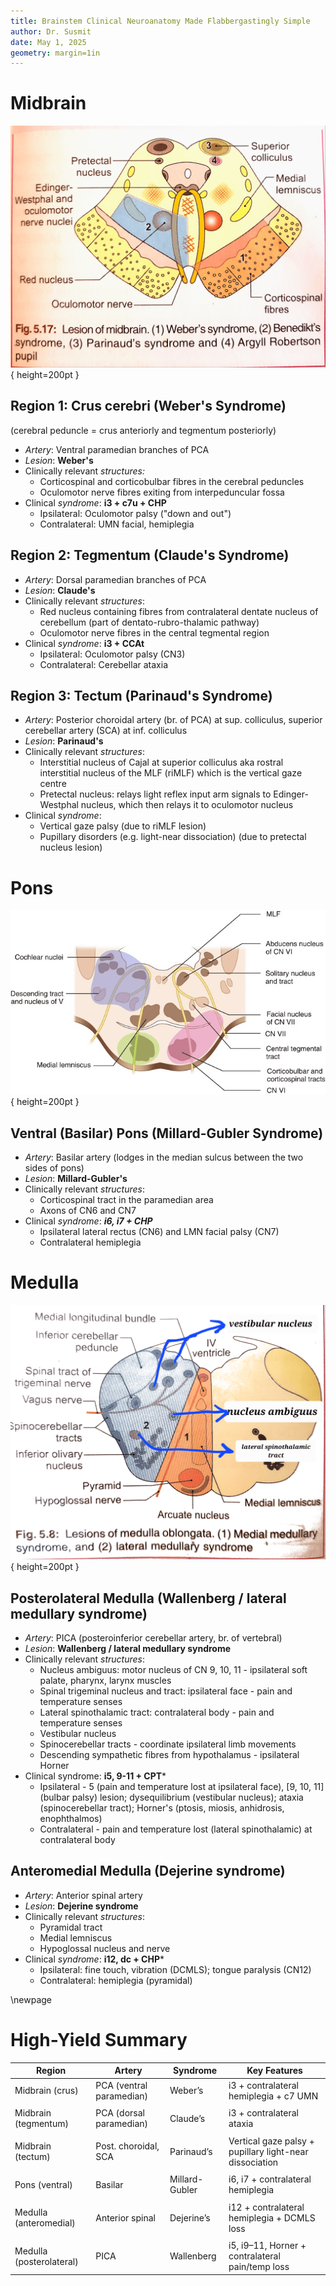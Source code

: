```yaml
---
title: Brainstem Clinical Neuroanatomy Made Flabbergastingly Simple
author: Dr. Susmit
date: May 1, 2025
geometry: margin=1in
---
```


# Midbrain

![Midbrain](assets/20250501160940.jpg){ height=200pt }


## Region 1: Crus cerebri  (Weber's Syndrome)
(cerebral peduncle = crus anteriorly and tegmentum posteriorly)

- *Artery*: Ventral paramedian branches of PCA
- *Lesion*: **Weber's**
- Clinically relevant *structures:*
	- Corticospinal and corticobulbar fibres in the cerebral peduncles
	- Oculomotor nerve fibres exiting from interpeduncular fossa
- Clinical *syndrome*: **i3 + c7u + CHP**
	- Ipsilateral: Oculomotor palsy ("down and out")
	- Contralateral: UMN facial, hemiplegia

## Region 2: Tegmentum (Claude's Syndrome)
- *Artery*: Dorsal paramedian branches of PCA
- *Lesion*: **Claude's**
- Clinically relevant *structures*:
	- Red nucleus containing fibres from contralateral dentate nucleus of cerebellum (part of dentato-rubro-thalamic pathway)
	- Oculomotor nerve fibres in the central tegmental region
- Clinical *syndrome*: **i3 + CCAt**
	- Ipsilateral: Oculomotor palsy (CN3)
	- Contralateral: Cerebellar ataxia

## Region 3: Tectum (Parinaud's Syndrome)
- *Artery*: Posterior choroidal artery (br. of PCA) at sup. colliculus, superior cerebellar artery (SCA) at inf. colliculus
- *Lesion*: **Parinaud's**
- Clinically relevant *structures*:
	- Interstitial nucleus of Cajal at superior colliculus aka rostral interstitial nucleus of the MLF (riMLF) which is the vertical gaze centre
	- Pretectal nucleus: relays light reflex input arm signals to Edinger-Westphal nucleus, which then relays it to oculomotor nucleus
- Clinical *syndrome*: 
	- Vertical gaze palsy (due to riMLF lesion)
	- Pupillary disorders (e.g. light-near dissociation) (due to pretectal nucleus lesion)

# Pons

![Pons](assets/20250501172214.jpg){ height=200pt }

 
## Ventral (Basilar) Pons (Millard-Gubler Syndrome)
- *Artery*: Basilar artery (lodges in the median sulcus between the two sides of pons)
- *Lesion*: **Millard-Gubler's**
- Clinically relevant *structures*:
	- Corticospinal tract in the paramedian area
	- Axons of CN6 and CN7
- Clinical *syndrome*: ***i6, i7 + CHP*** 
	- Ipsilateral lateral rectus (CN6) and LMN facial palsy (CN7)
	- Contralateral hemiplegia

# Medulla


![Medulla](assets/20250501175044.jpg){ height=200pt }


## Posterolateral Medulla (Wallenberg / lateral medullary syndrome)
- *Artery*: PICA (posteroinferior cerebellar artery, br. of vertebral)
- *Lesion*: **Wallenberg / lateral medullary syndrome**
- Clinically relevant *structures*:
	- Nucleus ambiguus: motor nucleus of CN 9, 10, 11 - ipsilateral soft palate, pharynx, larynx muscles
	- Spinal trigeminal nucleus and tract: ipsilateral face - pain and temperature senses
	- Lateral spinothalamic tract: contralateral body - pain and temperature senses
	- Vestibular nucleus
	- Spinocerebellar tracts - coordinate ipsilateral limb movements
	- Descending sympathetic fibres from hypothalamus - ipsilateral Horner
- Clinical syndrome: **i5, 9-11 + CPT***
	- Ipsilateral - 5 (pain and temperature lost at ipsilateral face), \[9, 10, 11\] (bulbar palsy) lesion; dysequilibrium (vestibular nucleus); ataxia (spinocerebellar tract); Horner's (ptosis, miosis, anhidrosis, enophthalmos)
	- Contralateral - pain and temperature lost (lateral spinothalamic) at contralateral body 

## Anteromedial Medulla (**Dejerine syndrome**)
- *Artery*: Anterior spinal artery
- *Lesion*: **Dejerine syndrome**
- Clinically relevant *structures*:
	- Pyramidal tract
	- Medial lemniscus
	- Hypoglossal nucleus and nerve
- Clinical *syndrome*: **i12, dc + CHP***
	- Ipsilateral: fine touch, vibration (DCMLS); tongue paralysis (CN12)
	- Contralateral: hemiplegia (pyramidal)


\newpage

# High-Yield Summary

| **Region**               | **Artery**               | **Syndrome**   | **Key Features**                                        |
| ------------------------ | ------------------------ | -------------- | ------------------------------------------------------- |
| Midbrain (crus)          | PCA (ventral paramedian) | Weber’s        | i3 + contralateral hemiplegia + c7 UMN                  |
|                          |                          |                |                                                         |
| Midbrain (tegmentum)     | PCA (dorsal paramedian)  | Claude’s       | i3 + contralateral ataxia                               |
|                          |                          |                |                                                         |
| Midbrain (tectum)        | Post. choroidal, SCA     | Parinaud’s     | Vertical gaze palsy + pupillary light-near dissociation |
|                          |                          |                |                                                         |
| Pons (ventral)           | Basilar                  | Millard-Gubler | i6, i7 + contralateral hemiplegia                       |
|                          |                          |                |                                                         |
| Medulla (anteromedial)   | Anterior spinal          | Dejerine’s     | i12 + contralateral hemiplegia + DCMLS loss             |
|                          |                          |                |                                                         |
| Medulla (posterolateral) | PICA                     | Wallenberg     | i5, i9–11, Horner + contralateral pain/temp loss        |

